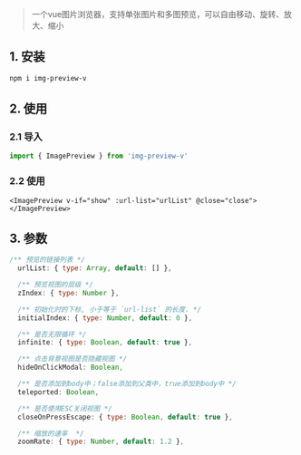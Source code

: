 > 一个vue图片浏览器，支持单张图片和多图预览，可以自由移动、旋转、放大、缩小

## 1. 安装

```bash
npm i img-preview-v
```



## 2. 使用

### 2.1 导入

```js
import { ImagePreview } from 'img-preview-v'
```

### 2.2 使用

```vue
<ImagePreview v-if="show" :url-list="urlList" @close="close"></ImagePreview>
```



## 3. 参数

```js
/** 预览的链接列表 */
  urlList: { type: Array, default: [] },

  /** 预览视图的层级 */
  zIndex: { type: Number },

  /** 初始化时的下标, 小于等于 `url-list` 的长度. */
  initialIndex: { type: Number, default: 0 },

  /** 是否无限循环 */
  infinite: { type: Boolean, default: true },

  /** 点击背景视图是否隐藏视图 */
  hideOnClickModal: Boolean,

  /** 是否添加到body中；false添加到父类中，true添加到body中 */
  teleported: Boolean,

  /** 是否使用ESC关闭视图 */
  closeOnPressEscape: { type: Boolean, default: true },

  /** 缩放的速率  */
  zoomRate: { type: Number, default: 1.2 },
```

